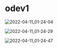 # odev1
![2022-04-11_01-24-04](https://user-images.githubusercontent.com/99427828/162642373-8d5440ac-c5e7-41fb-9284-462b86679811.png)


![2022-04-11_01-24-29](https://user-images.githubusercontent.com/99427828/162642377-c4c72cf8-533d-4a0c-aef8-a054f964dc3c.png)


![2022-04-11_01-24-47](https://user-images.githubusercontent.com/99427828/162642385-f6fb0ab3-1de1-4301-a9ea-f07f23c68921.png)
